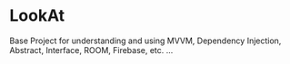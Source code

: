 # LookAt
Base Project for understanding and using MVVM, Dependency Injection, Abstract, Interface, ROOM, Firebase, etc. ...
